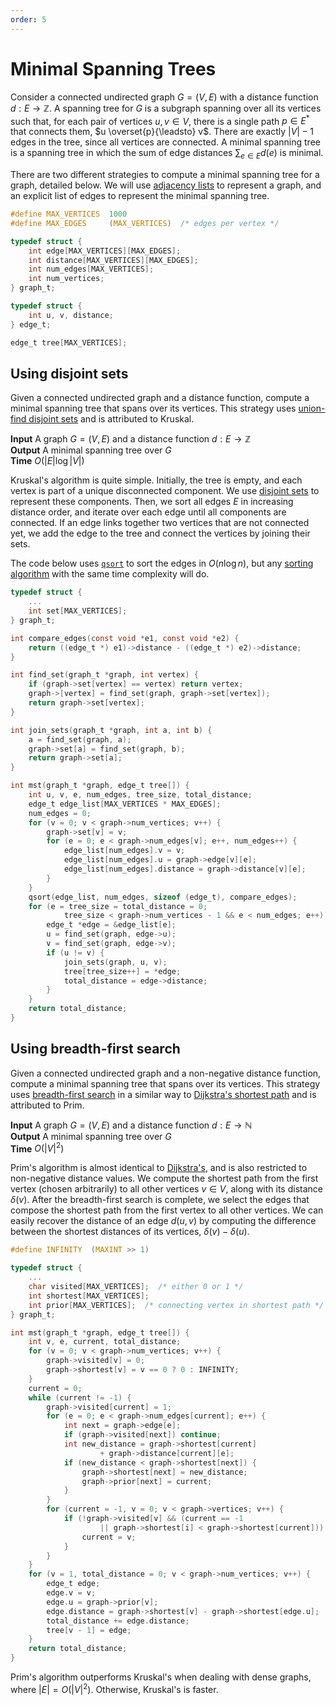 ```yaml
---
order: 5
---
```


# Minimal Spanning Trees

Consider a connected undirected graph $G=(V,E)$ with a distance function $d: E
\rightarrow \mathbb{Z}$.  A spanning tree for $G$ is a subgraph spanning over
all its vertices such that, for each pair of vertices $u, v \in V$, there is a
single path $p \in E^*$ that connects them, $u \overset{p}{\leadsto} v$. There
are exactly $|V| - 1$ edges in the tree, since all vertices are connected.
A minimal spanning tree is a spanning tree in which the sum of edge distances
$\sum_{e\in E} d(e)$ is minimal.

There are two different strategies to compute a minimal spanning tree for a
graph, detailed below. We will use
[adjacency lists](./representation.md#adjacency-list)
to represent a graph, and an explicit list of edges to represent the minimal
spanning tree.

```c
#define MAX_VERTICES  1000
#define MAX_EDGES     (MAX_VERTICES)  /* edges per vertex */

typedef struct {
    int edge[MAX_VERTICES][MAX_EDGES];
    int distance[MAX_VERTICES][MAX_EDGES];
    int num_edges[MAX_VERTICES];
    int num_vertices;
} graph_t;

typedef struct {
    int u, v, distance;
} edge_t;

edge_t tree[MAX_VERTICES];
```

## Using disjoint sets

Given a connected undirected graph and a distance function, compute a minimal
spanning tree that spans over its vertices. This strategy uses
[union-find disjoint sets](../structure/set.md) and is attributed to Kruskal.

**Input** A graph $G=(V,E)$ and a distance function $d: E
\rightarrow \mathbb{Z}$ \
**Output** A minimal spanning tree over $G$ \
**Time** $O(|E| \log{|V|})$

Kruskal's algorithm is quite simple. Initially, the tree is empty, and each
vertex is part of a unique disconnected component. We use
[disjoint sets](../structure/set.md) to represent these components. Then, we
sort all edges $E$ in increasing distance order, and iterate over each edge
until all components are connected.  If an edge links together two vertices that
are not connected yet, we add the edge to the tree and connect the vertices by
joining their sets.

The code below uses [`qsort`](http://www.cplusplus.com/reference/cstdlib/qsort/)
to sort the edges in $O(n \log{n})$, but any
[sorting algorithm](../structure/vector.md#merge-sort) with the same time
complexity will do.

```c
typedef struct {
    ...
    int set[MAX_VERTICES];
} graph_t;

int compare_edges(const void *e1, const void *e2) {
    return ((edge_t *) e1)->distance - ((edge_t *) e2)->distance;
}

int find_set(graph_t *graph, int vertex) {
    if (graph->set[vertex] == vertex) return vertex;
    graph->[vertex] = find_set(graph, graph->set[vertex]);
    return graph->set[vertex];
}

int join_sets(graph_t *graph, int a, int b) {
    a = find_set(graph, a);
    graph->set[a] = find_set(graph, b);
    return graph->set[a];
}

int mst(graph_t *graph, edge_t tree[]) {
    int u, v, e, num_edges, tree_size, total_distance;
    edge_t edge_list[MAX_VERTICES * MAX_EDGES];
    num_edges = 0;
    for (v = 0; v < graph->num_vertices; v++) {
        graph->set[v] = v;
        for (e = 0; e < graph->num_edges[v]; e++, num_edges++) {
            edge_list[num_edges].v = v;
            edge_list[num_edges].u = graph->edge[v][e];
            edge_list[num_edges].distance = graph->distance[v][e];
        }
    }
    qsort(edge_list, num_edges, sizeof (edge_t), compare_edges);
    for (e = tree_size = total_distance = 0;
            tree_size < graph->num_vertices - 1 && e < num_edges; e++) {
        edge_t *edge = &edge_list[e];
        u = find_set(graph, edge->u);
        v = find_set(graph, edge->v);
        if (u != v) {
            join_sets(graph, u, v);
            tree[tree_size++] = *edge;
            total_distance = edge->distance;
        }
    }
    return total_distance;
}
```

## Using breadth-first search

Given a connected undirected graph and a non-negative distance function, compute
a minimal spanning tree that spans over its vertices. This strategy uses
[breadth-first search](./traversal.md#breadth-first-search) in a similar way to
[Dijkstra's shortest path](./path.md#for-non-negative-distances) and is
attributed to Prim.

**Input** A graph $G=(V,E)$ and a distance function $d: E \rightarrow
\mathbb{N}$ \
**Output** A minimal spanning tree over $G$ \
**Time** $O(|V|^2)$

Prim's algorithm is almost identical to
[Dijkstra's](./path.md#for-non-negative-distances), and is also restricted to
non-negative distance values. We compute the shortest path from the first vertex
(chosen arbitrarily) to all other vertices $v \in V$, along with its distance
$\delta(v)$. After the breadth-first search is complete, we select the edges
that compose the shortest path from the first vertex to all other vertices. We
can easily recover the distance of an edge $d(u, v)$ by computing the difference
between the shortest distances of its vertices, $\delta(v) - \delta(u)$.

```c
#define INFINITY  (MAXINT >> 1)

typedef struct {
    ...
    char visited[MAX_VERTICES];  /* either 0 or 1 */
    int shortest[MAX_VERTICES];
    int prior[MAX_VERTICES];  /* connecting vertex in shortest path */
} graph_t;

int mst(graph_t *graph, edge_t tree[]) {
    int v, e, current, total_distance;
    for (v = 0; v < graph->num_vertices; v++) {
        graph->visited[v] = 0;
        graph->shortest[v] = v == 0 ? 0 : INFINITY;
    }
    current = 0;
    while (current != -1) {
        graph->visited[current] = 1;
        for (e = 0; e < graph->num_edges[current]; e++) {
            int next = graph->edge[e];
            if (graph->visited[next]) continue;
            int new_distance = graph->shortest[current]
                    + graph->distance[current][e];
            if (new_distance < graph->shortest[next]) {
                graph->shortest[next] = new_distance;
                graph->prior[next] = current;
            }
        }
        for (current = -1, v = 0; v < graph->vertices; v++) {
            if (!graph->visited[v] && (current == -1
                    || graph->shortest[i] < graph->shortest[current])) {
                current = v;
            }
        }
    }
    for (v = 1, total_distance = 0; v < graph->num_vertices; v++) {
        edge_t edge;
        edge.v = v;
        edge.u = graph->prior[v];
        edge.distance = graph->shortest[v] - graph->shortest[edge.u];
        total_distance += edge.distance;
        tree[v - 1] = edge;
    }
    return total_distance;
}
```

Prim's algorithm outperforms Kruskal's when dealing with dense graphs, where
$|E| = O(|V|^2)$. Otherwise, Kruskal's is faster.
